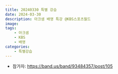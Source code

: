 ```yaml
---
title: 20240330 특별 강습
date: 2024-03-30
description: 아크샘 배영 특강 @KBS스포츠월드
image: 
tags:
    - 아크샘
    - KBS
    - 배영
categories:
    - 특별강습
---
```


- 참가자: https://band.us/band/93484357/post/105